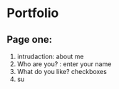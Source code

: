 # Portfolio

## Page one:
1. intrudaction: about me
2. Who are you? : enter your name
3. What do you like? checkboxes
4. su

